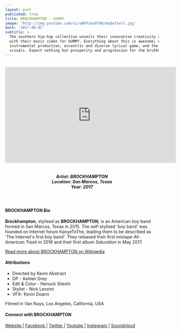 ```yaml
---
layout: post
published: true
title: BROCKHAMPTON - GUMMY
image: 'http://img.youtube.com/vi/vWhPimx07H0/mqdefault.jpg'
date: '2017-08-02'
subtitle: >-
  The southern hip-hop collective unveils their innovative creativity and talent
  with their music video for GUMMY. Everything about this is awesome; epic
  instrumental production, eccentric and diverse lyrical game, and the creative
  visuals. Expect nothing but prosperity and progression for the brckhmptn crew
---
```

<br />
<div class="embed-container">
<iframe allowfullscreen="" frameborder="0" height="315" src="https://www.youtube.com/embed/vWhPimx07H0?rel=0" width="560"></iframe></div>
<br>
<h5 style="text-align: center;">
Artist: BROCKHAMPTON <br>
Location: San Marcos, Texas <br>
Year: 2017
</h5>
<br>



#### BROCKHAMPTON Bio

**Brockhampton**, stylised as **BROCKHAMPTON**, is an American boy band formed in San Marcos, Texas in 2015. The self-stylised 'boy band' was founded on Internet forum KanyeToThe, leading them to be described as 'The Internet's first boy band'. They released their first mixtape *All-American Trash* in 2016 and their first album *Saturation* in May 2017.

[Read more about BROCKHAMPTON on Wikipedia](http://bit.ly/2vt8IyO)

#### Attributions

*  Directed by Kevin Abstract
*  DP - Ashlan Grey
*  Edit & Color - Henock Sileshi
*  Stylist - Nick Lenzini
*  VFX- Kevin Doann

Filmed in Van Nuys, Los Angeles, California, USA

#### Connect with BROCKHAMPTON

<a class="fa fa-globe" href="http://www.brckhmptn.com/" target="_blank"> Website </a> |
<a class="fa fa-facebook" href="https://www.facebook.com/brckhmptn" target="_blank"> Facebook </a> |
<a class="fa fa-twitter" href="https://twitter.com/brckhmptn" target="_blank"> Twitter </a> |
<a class="fa fa-youtube" href="https://www.youtube.com/channel/UCFLnwFhuJeBSCjIJewxSqKw" target="_blank"> Youtube </a> |
<a class="fa fa-instagram" href="https://www.instagram.com/brckhmptn" target="_blank"> Instagram </a> |
<a class="fa fa-soundcloud" href="https://soundcloud.com/brockhampton" target="_blank"> Soundcloud </a>
